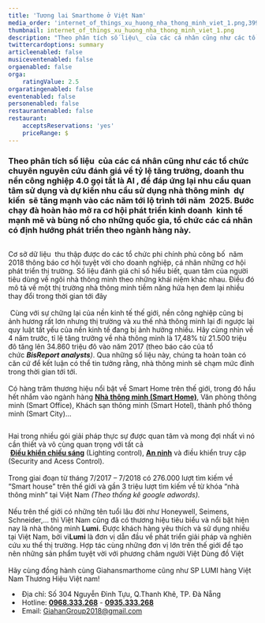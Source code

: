 ```yaml
---
title: 'Tương lai Smarthome ở Việt Nam'
media_order: 'internet_of_things_xu_huong_nha_thong_minh_viet_1.png,39906001_318443068904725_2134873654083715072_n_4.jpg,giai-phap-dieu-khien-phong-khach-san.png,anh_1_1.png'
thumbnail: internet_of_things_xu_huong_nha_thong_minh_viet_1.png
description: "Theo phân tích số liệu\_ của các cá nhân cũng như các tổ chức chuyên nguyên cứu đánh giá về tỷ lệ tăng trưởng, doanh thu nền công nghiệp 4.0 gọi tắt là AI , để đáp ứng lại nhu cầu quan tâm sử dụng và dự kiến nhu cầu sử dụng nhà thông minh\_ dự kiến\_ sẽ tăng mạnh vào các năm tới lộ trình tới năm\_ 2025. Bước chạy đà hoàn hảo mở ra cơ hội phát triển kinh doanh\_ kinh tế mạnh mẽ và bùng nổ cho những quốc gia, tổ chức các cá nhân\_ có định hướng phát triển theo ngành hàng này."
twittercardoptions: summary
articleenabled: false
musiceventenabled: false
orgaenabled: false
orga:
    ratingValue: 2.5
orgaratingenabled: false
eventenabled: false
personenabled: false
restaurantenabled: false
restaurant:
    acceptsReservations: 'yes'
    priceRange: $
---
```


<h3>Theo ph&acirc;n t&iacute;ch số liệu&nbsp; của c&aacute;c c&aacute; nh&acirc;n cũng như c&aacute;c tổ chức chuy&ecirc;n nguy&ecirc;n cứu đ&aacute;nh gi&aacute; về tỷ lệ tăng trưởng, doanh thu nền c&ocirc;ng nghiệp 4.0 gọi tắt l&agrave; AI , để đ&aacute;p ứng lại nhu cầu quan t&acirc;m sử dụng v&agrave; dự kiến nhu cầu sử dụng nh&agrave; th&ocirc;ng minh&nbsp; dự kiến&nbsp; sẽ tăng mạnh v&agrave;o c&aacute;c năm tới lộ tr&igrave;nh tới năm&nbsp; 2025. Bước chạy đ&agrave; ho&agrave;n hảo mở ra cơ hội ph&aacute;t triển kinh doanh&nbsp; kinh tế mạnh mẽ v&agrave; b&ugrave;ng nổ cho những quốc gia, tổ chức c&aacute;c c&aacute; nh&acirc;n&nbsp; c&oacute; định hướng ph&aacute;t triển theo ng&agrave;nh h&agrave;ng n&agrave;y.</h3>
<p><img src="/giahan/tin-tuc/tuong-lai-smarthome-o-viet-nam/anh_1_1.png" alt="" /></p>
<p>Cơ sở dữ liệu&nbsp; thu thập được do c&aacute;c tổ chức phi ch&iacute;nh phủ c&ocirc;ng bố&nbsp; năm 2018 th&ocirc;ng b&aacute;o cơ hội tuyệt vời cho doanh nghiệp, c&aacute; nh&acirc;n những cơ hội ph&aacute;t triển thị trường. Số liệu đ&aacute;nh gi&aacute; chỉ số hiểu biết, quan t&acirc;m của người ti&ecirc;u d&ugrave;ng về ng&ocirc;i nh&agrave; th&ocirc;ng minh theo những kh&aacute;i niệm kh&aacute;c nhau. Điều đ&oacute; m&ocirc; tả về một thị trường nh&agrave; th&ocirc;ng minh tiềm năng hứa hẹn đem lại nhiều thay đổi trong thời gian tới đ&acirc;y<br /><br />&nbsp;C&ugrave;ng với sự chững lại của nền kinh tế thế giới, nền c&ocirc;ng nghiệp cũng bị ảnh hương rất lơn nhưng thị trường v&agrave; xu thế nh&agrave; th&ocirc;ng minh lại đi ngược lại quy luật tất yếu của nền kinh tế đang bị ảnh hưởng nhiều. H&atilde;y c&ugrave;ng nh&igrave;n về 4 năm trước, tỉ lệ tăng trưởng về nh&agrave; th&ocirc;ng minh l&agrave; 17,48% từ 21.500 triệu đ&ocirc; tăng l&ecirc;n 34.860 triệu đ&ocirc; v&agrave;o năm 2017 (theo b&aacute;o c&aacute;o của tổ chức&nbsp;<em><strong>BisReport analysts</strong>)</em>. Qua những số liệu n&agrave;y, ch&uacute;ng ta ho&agrave;n to&agrave;n c&oacute; căn cứ để kết luận c&oacute; thể tin tưởng rằng, nh&agrave; th&ocirc;ng minh sẽ chạm mức đỉnh trong thời gian tới tới.<br /><br />C&oacute; h&agrave;ng trăm thương hiệu nổi bật về Smart Home tr&ecirc;n thế giới, trong đ&oacute; hầu hết nhắm v&agrave;o ng&agrave;nh h&agrave;ng&nbsp;<a href="http://lumi.vn/Tin-tuc-lumi-11-325-nha-thong-minh-smart-home-la-gi.html"><strong>Nh&agrave; th&ocirc;ng minh (Smart Home)</strong></a>, Văn ph&ograve;ng th&ocirc;ng minh (Smart Office), Kh&aacute;ch sạn th&ocirc;ng minh (Smart Hotel), th&agrave;nh phố th&ocirc;ng minh (Smart City)&hellip;</p>
<p><img src="/giahan/tin-tuc/tuong-lai-smarthome-o-viet-nam/giai-phap-dieu-khien-phong-khach-san.png" alt="" /></p>
<div>Hai trong nhiều g&oacute;i giải ph&aacute;p thực sự được quan t&acirc;m v&agrave; mong đợi nhất v&igrave; n&oacute; cần thiết v&agrave; v&ocirc; c&ugrave;ng quan trọng với tất cả&nbsp;</div>
<div>&nbsp;<a href="http://lumi.vn/Chieu-sang-thong-minh.html"><strong>Điều khiển chiếu s&aacute;ng</strong></a>&nbsp;(Lighting control),&nbsp;<a href="http://lumi.vn/An-ninh-chong-trom.html"><strong>An ninh</strong></a>&nbsp;v&agrave; điều khiển truy cập (Security and Acess Control).&nbsp;</div>
<div>&nbsp;</div>
<div>Trong giai đoạn từ th&aacute;ng 7/2017 &ndash; 7/2018 c&oacute; 276.000 lượt t&igrave;m kiếm về &ldquo;Smart house&rdquo; tr&ecirc;n thế giới v&agrave; gần 3 triệu lượt t&igrave;m kiếm về từ kh&oacute;a &ldquo;nh&agrave; th&ocirc;ng minh&rdquo; tại Việt Nam&nbsp;<em>(Theo thống k&ecirc; google adwords).</em><br /><br />Nếu tr&ecirc;n thế giới c&oacute; những t&ecirc;n tuổi l&acirc;u đời như Honeywell, Seimens, Schneider,&hellip; th&igrave; Việt Nam cũng đ&atilde; c&oacute; thương hiệu ti&ecirc;u biểu v&agrave; nổi bật hiện nay l&agrave; nh&agrave; th&ocirc;ng minh&nbsp;<strong>Lumi.</strong>&nbsp;Được kh&aacute;ch h&agrave;ng y&ecirc;u th&iacute;ch v&agrave; sử dụng nhiều tại Việt Nam, bởi v&igrave;<strong>Lumi</strong>&nbsp;l&agrave; đơn vị dẫn đầu về ph&aacute;t triển giải ph&aacute;p v&agrave; nghi&ecirc;n cứu xu thế thị trường. Hợp t&aacute;c c&ugrave;ng những đơn vị lớn tr&ecirc;n thế giới để tạo n&ecirc;n những sản phẩm tuyệt vời với phương ch&acirc;m người Việt D&ugrave;ng đồ Việt</div>
<div><img src="/giahan/tin-tuc/tuong-lai-smarthome-o-viet-nam/39906001_318443068904725_2134873654083715072_n_4.jpg" alt="" /></div>
<div>&nbsp;</div>
<div>H&atilde;y c&ugrave;ng đồng h&agrave;nh c&ugrave;ng Giahansmarthome cũng như SP LUMI h&agrave;ng Việt Nam Thương Hiệu Việt nam!</div>
<div>
<div class="col-sm-9 post_content">
<div class="foo-content foo-contact demo">
<ul class="list-menu">
<li>&nbsp;Địa chỉ:&nbsp;<span class="foo-detail foo-address">Số 304 Nguyễn Đ&igrave;nh Tựu, Q.Thanh Kh&ecirc;, TP. Đ&agrave; Nẵng</span></li>
<li>&nbsp;Hotline:&nbsp;<span class="foo-detail"><strong><a href="tel:0968333268">0968.333.268</a></strong>&nbsp;-&nbsp;<strong><a href="tel:0935333268">0935.333.268</a></strong></span></li>
<li>&nbsp;Email:&nbsp;<span class="foo-detail"><a href="mailto:GiahanGroup2018@gmail.com">GiahanGroup2018@gmail.com</a></span></li>
</ul>
</div>
</div>
</div>